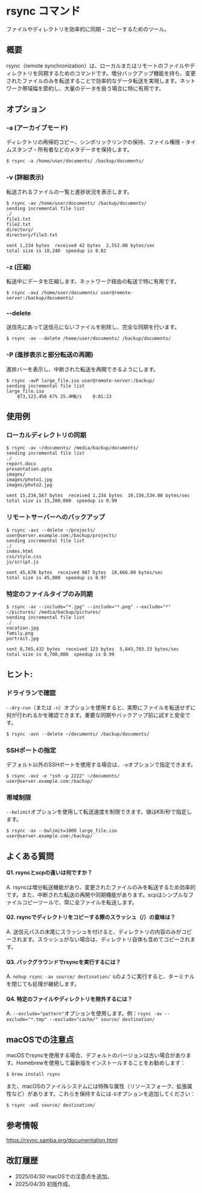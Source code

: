 # rsync コマンド

ファイルやディレクトリを効率的に同期・コピーするためのツール。

## 概要

rsync（remote synchronization）は、ローカルまたはリモートのファイルやディレクトリを同期するためのコマンドです。増分バックアップ機能を持ち、変更されたファイルのみを転送することで効率的なデータ転送を実現します。ネットワーク帯域幅を節約し、大量のデータを扱う場合に特に有用です。

## オプション

### **-a (アーカイブモード)**

ディレクトリの再帰的コピー、シンボリックリンクの保持、ファイル権限・タイムスタンプ・所有者などのメタデータを保持します。

```console
$ rsync -a /home/user/documents/ /backup/documents/
```

### **-v (詳細表示)**

転送されるファイルの一覧と進捗状況を表示します。

```console
$ rsync -av /home/user/documents/ /backup/documents/
sending incremental file list
./
file1.txt
file2.txt
directory/
directory/file3.txt

sent 1,234 bytes  received 42 bytes  2,552.00 bytes/sec
total size is 10,240  speedup is 8.02
```

### **-z (圧縮)**

転送中にデータを圧縮します。ネットワーク経由の転送で特に有用です。

```console
$ rsync -avz /home/user/documents/ user@remote-server:/backup/documents/
```

### **--delete**

送信先にあって送信元にないファイルを削除し、完全な同期を行います。

```console
$ rsync -av --delete /home/user/documents/ /backup/documents/
```

### **-P (進捗表示と部分転送の再開)**

進捗バーを表示し、中断された転送を再開できるようにします。

```console
$ rsync -avP large_file.iso user@remote-server:/backup/
sending incremental file list
large_file.iso
    873,123,456 67% 25.4MB/s    0:01:23
```

## 使用例

### ローカルディレクトリの同期

```console
$ rsync -av ~/documents/ /media/backup/documents/
sending incremental file list
./
report.docx
presentation.pptx
images/
images/photo1.jpg
images/photo2.jpg

sent 15,234,567 bytes  received 1,234 bytes  10,156,534.00 bytes/sec
total size is 15,200,000  speedup is 0.99
```

### リモートサーバーへのバックアップ

```console
$ rsync -avz --delete ~/projects/ user@server.example.com:/backup/projects/
sending incremental file list
./
index.html
css/style.css
js/script.js

sent 45,678 bytes  received 987 bytes  18,666.00 bytes/sec
total size is 45,000  speedup is 0.97
```

### 特定のファイルタイプのみ同期

```console
$ rsync -av --include="*.jpg" --include="*.png" --exclude="*" ~/pictures/ /media/backup/pictures/
sending incremental file list
./
vacation.jpg
family.png
portrait.jpg

sent 8,765,432 bytes  received 123 bytes  5,843,703.33 bytes/sec
total size is 8,700,000  speedup is 0.99
```

## ヒント:

### ドライランで確認

`--dry-run`（または `-n`）オプションを使用すると、実際にファイルを転送せずに何が行われるかを確認できます。重要な同期やバックアップ前に試すと安全です。

```console
$ rsync -avn --delete ~/documents/ /backup/documents/
```

### SSHポートの指定

デフォルト以外のSSHポートを使用する場合は、`-e`オプションで指定できます。

```console
$ rsync -avz -e "ssh -p 2222" ~/documents/ user@server.example.com:/backup/
```

### 帯域制限

`--bwlimit`オプションを使用して転送速度を制限できます。値はKB/秒で指定します。

```console
$ rsync -av --bwlimit=1000 large_file.iso user@server.example.com:/backup/
```

## よくある質問

#### Q1. rsyncとscpの違いは何ですか？
A. rsyncは増分転送機能があり、変更されたファイルのみを転送するため効率的です。また、中断された転送の再開や同期機能があります。scpはシンプルなファイルコピーツールで、常に全ファイルを転送します。

#### Q2. rsyncでディレクトリをコピーする際のスラッシュ（/）の意味は？
A. 送信元パスの末尾にスラッシュを付けると、ディレクトリの内容のみがコピーされます。スラッシュがない場合は、ディレクトリ自体も含めてコピーされます。

#### Q3. バックグラウンドでrsyncを実行するには？
A. `nohup rsync -av source/ destination/ &`のように実行すると、ターミナルを閉じても処理が継続します。

#### Q4. 特定のファイルやディレクトリを除外するには？
A. `--exclude="pattern"`オプションを使用します。例：`rsync -av --exclude="*.tmp" --exclude="cache/" source/ destination/`

## macOSでの注意点

macOSでrsyncを使用する場合、デフォルトのバージョンは古い場合があります。Homebrewを使用して最新版をインストールすることをお勧めします：

```console
$ brew install rsync
```

また、macOSのファイルシステムには特殊な属性（リソースフォーク、拡張属性など）があります。これらを保持するには`-E`オプションを追加してください：

```console
$ rsync -avE source/ destination/
```

## 参考情報

https://rsync.samba.org/documentation.html

## 改訂履歴

- 2025/04/30 macOSでの注意点を追加。
- 2025/04/30 初版作成。